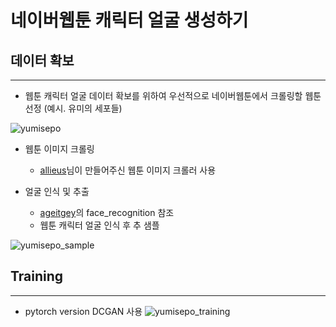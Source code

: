 # 네이버웹툰 캐릭터 얼굴 생성하기

## 데이터 확보
------------
* 웹툰 캐릭터 얼굴 데이터 확보를 위하여 우선적으로 네이버웹툰에서 크롤링할 웹툰 선정 (예시. 유미의 세포들)

![yumisepo](https://user-images.githubusercontent.com/22866802/97528285-af5ec080-19f0-11eb-9717-327cc1fb3c39.png)

* 웹툰 이미지 크롤링
  * [allieus](https://gist.github.com/allieus/13c1a80ef5648c2b9b112e1c58f9727b)님이 만들어주신 웹툰 이미지 크롤러 사용
  
  
* 얼굴 인식 및 추출
  * [ageitgey](https://github.com/ageitgey/face_recognition)의 face_recognition 참조
  * 웹툰 캐릭터 얼굴 인식 후 추 샘플
    
![yumisepo_sample](https://user-images.githubusercontent.com/22866802/97533007-cdc9b980-19fa-11eb-86ce-439f24c4471e.png)


## Training
------------
* pytorch version DCGAN 사용
![yumisepo_training](https://user-images.githubusercontent.com/22866802/97538280-7bd96180-1a03-11eb-8115-b8173f6c2c99.gif)


